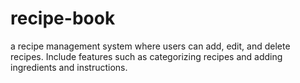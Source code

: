 # recipe-book
a recipe management system where users can add, edit, and delete recipes. Include features such as categorizing recipes and adding ingredients and instructions.
